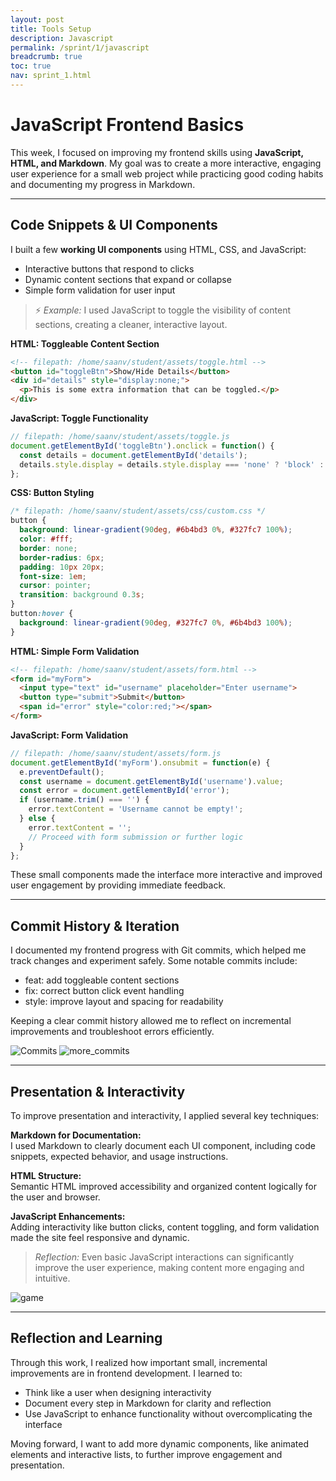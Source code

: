 ```yaml
---
layout: post
title: Tools Setup
description: Javascript
permalink: /sprint/1/javascript
breadcrumb: true
toc: true
nav: sprint_1.html
---
```


# JavaScript Frontend Basics

This week, I focused on improving my frontend skills using **JavaScript, HTML, and Markdown**. My goal was to create a more interactive, engaging user experience for a small web project while practicing good coding habits and documenting my progress in Markdown.

---

## Code Snippets & UI Components

I built a few **working UI components** using HTML, CSS, and JavaScript:

- Interactive buttons that respond to clicks  
- Dynamic content sections that expand or collapse  
- Simple form validation for user input  

> ⚡ *Example:* I used JavaScript to toggle the visibility of content sections, creating a cleaner, interactive layout.

**HTML: Toggleable Content Section**

```html
<!-- filepath: /home/saanv/student/assets/toggle.html -->
<button id="toggleBtn">Show/Hide Details</button>
<div id="details" style="display:none;">
  <p>This is some extra information that can be toggled.</p>
</div>
```

**JavaScript: Toggle Functionality**

```js
// filepath: /home/saanv/student/assets/toggle.js
document.getElementById('toggleBtn').onclick = function() {
  const details = document.getElementById('details');
  details.style.display = details.style.display === 'none' ? 'block' : 'none';
};
```

**CSS: Button Styling**

```css
/* filepath: /home/saanv/student/assets/css/custom.css */
button {
  background: linear-gradient(90deg, #6b4bd3 0%, #327fc7 100%);
  color: #fff;
  border: none;
  border-radius: 6px;
  padding: 10px 20px;
  font-size: 1em;
  cursor: pointer;
  transition: background 0.3s;
}
button:hover {
  background: linear-gradient(90deg, #327fc7 0%, #6b4bd3 100%);
}
```

**HTML: Simple Form Validation**

```html
<!-- filepath: /home/saanv/student/assets/form.html -->
<form id="myForm">
  <input type="text" id="username" placeholder="Enter username">
  <button type="submit">Submit</button>
  <span id="error" style="color:red;"></span>
</form>
```

**JavaScript: Form Validation**

```js
// filepath: /home/saanv/student/assets/form.js
document.getElementById('myForm').onsubmit = function(e) {
  e.preventDefault();
  const username = document.getElementById('username').value;
  const error = document.getElementById('error');
  if (username.trim() === '') {
    error.textContent = 'Username cannot be empty!';
  } else {
    error.textContent = '';
    // Proceed with form submission or further logic
  }
};
```

These small components made the interface more interactive and improved user engagement by providing immediate feedback.

---

## Commit History & Iteration

I documented my frontend progress with Git commits, which helped me track changes and experiment safely. Some notable commits include:

- feat: add toggleable content sections
- fix: correct button click event handling
- style: improve layout and spacing for readability

Keeping a clear commit history allowed me to reflect on incremental improvements and troubleshoot errors efficiently.

<img src="{{ site.baseurl }}/images/Commits.jpg" alt="Commits">

<img src="{{ site.baseurl }}/images/more_commits.jpg" alt="more_commits">

---

## Presentation & Interactivity

To improve presentation and interactivity, I applied several key techniques:

**Markdown for Documentation:**  
I used Markdown to clearly document each UI component, including code snippets, expected behavior, and usage instructions.

**HTML Structure:**  
Semantic HTML improved accessibility and organized content logically for the user and browser.

**JavaScript Enhancements:**  
Adding interactivity like button clicks, content toggling, and form validation made the site feel responsive and dynamic.

> *Reflection:* Even basic JavaScript interactions can significantly improve the user experience, making content more engaging and intuitive.

<img src="{{ site.baseurl }}/images/game.jpg" alt="game">

---

## Reflection and Learning

Through this work, I realized how important small, incremental improvements are in frontend development. I learned to:

- Think like a user when designing interactivity
- Document every step in Markdown for clarity and reflection
- Use JavaScript to enhance functionality without overcomplicating the interface

Moving forward, I want to add more dynamic components, like animated elements and interactive lists, to further improve engagement and presentation.